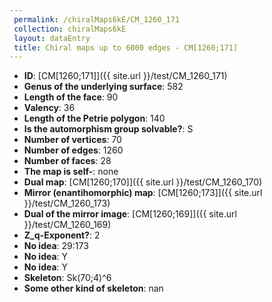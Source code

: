 ```yaml
--- 
 permalink: /chiralMaps6kE/CM_1260_171 
 collection: chiralMaps6kE
 layout: dataEntry
 title: Chiral maps up to 6000 edges - CM[1260;171]
---
```


- **ID**: [CM[1260;171]]({{ site.url }}/test/CM_1260_171)
- **Genus of the underlying surface**: 582
- **Length of the face**: 90
- **Valency**: 36
- **Length of the Petrie polygon**: 140
- **Is the automorphism group solvable?**: S
- **Number of vertices**: 70
- **Number of edges**: 1260
- **Number of faces**: 28
- **The map is self-**: none
- **Dual map**: [CM[1260;170]]({{ site.url }}/test/CM_1260_170)
- **Mirror (enantihomorphic) map**: [CM[1260;173]]({{ site.url }}/test/CM_1260_173)
- **Dual of the mirror image**: [CM[1260;169]]({{ site.url }}/test/CM_1260_169)
- **Z_q-Exponent?**: 2
- **No idea**:  29:173
- **No idea**: Y
- **No idea**: Y
- **Skeleton**: Sk(70;4)^6
- **Some other kind of skeleton**: nan
